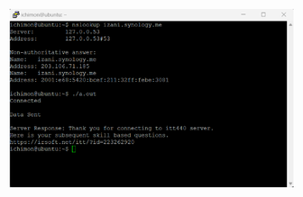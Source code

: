 ![Question1](https://github.com/1ch1m0n/ITT440/blob/190f7faee1a7cfeed888a8507dadedee7e64397c/Screenshots/Question%201%20(Sample%20Screenshot).png)
